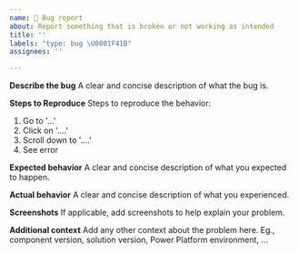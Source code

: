 ```yaml
---
name: 🐛 Bug report
about: Report something that is broken or not working as intended
title: ''
labels: "type: bug \U0001F41B"
assignees: ''

---
```


**Describe the bug**
A clear and concise description of what the bug is.

**Steps to Reproduce**
Steps to reproduce the behavior:
1. Go to '...'
2. Click on '....'
3. Scroll down to '....'
4. See error

**Expected behavior**
A clear and concise description of what you expected to happen.

**Actual behavior**
A clear and concise description of what you experienced.

**Screenshots**
If applicable, add screenshots to help explain your problem.

**Additional context**
Add any other context about the problem here. Eg., component version, solution version, Power Platform environment, ...
